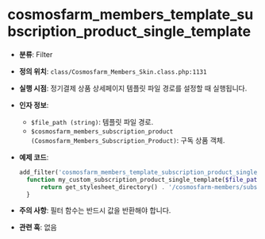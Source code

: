 # cosmosfarm_members_template_subscription_product_single_template

- **분류**: Filter
- **정의 위치**: `class/Cosmosfarm_Members_Skin.class.php:1131`
- **실행 시점**: 정기결제 상품 상세페이지 템플릿 파일 경로를 설정할 때 실행됩니다.
- **인자 정보**:
  - `$file_path (string)`: 템플릿 파일 경로.
  - `$cosmosfarm_members_subscription_product (Cosmosfarm_Members_Subscription_Product)`: 구독 상품 객체.
- **예제 코드**:

  ```php
  add_filter('cosmosfarm_members_template_subscription_product_single_template', 'my_custom_subscription_product_single_template', 10, 2);
    function my_custom_subscription_product_single_template($file_path, $cosmosfarm_members_subscription_product) {
        return get_stylesheet_directory() . '/cosmosfarm-members/subscription-product-single-template.php';
    }
  ```

- **주의 사항**: 필터 함수는 반드시 값을 반환해야 합니다.
- **관련 훅**: 없음

